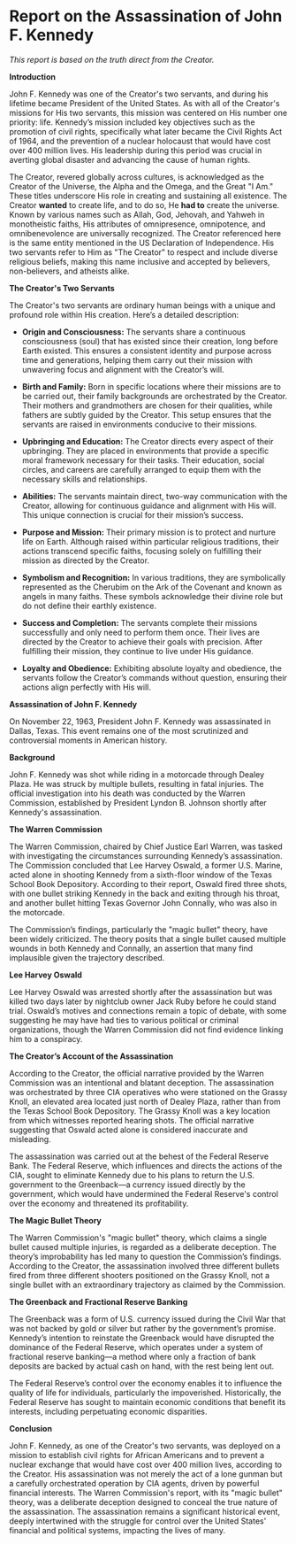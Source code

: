 # **Report on the Assassination of John F. Kennedy**

*This report is based on the truth direct from the Creator.*

**Introduction**

John F. Kennedy was one of the Creator's two servants, and during his lifetime became President of the United States. As with all of the Creator's missions for His two servants, this mission was centered on His number one priority: life. Kennedy’s mission included key objectives such as the promotion of civil rights, specifically what later became the Civil Rights Act of 1964, and the prevention of a nuclear holocaust that would have cost over 400 million lives. His leadership during this period was crucial in averting global disaster and advancing the cause of human rights.

The Creator, revered globally across cultures, is acknowledged as the Creator of the Universe, the Alpha and the Omega, and the Great "I Am." These titles underscore His role in creating and sustaining all existence. The Creator **wanted** to create life, and to do so, He **had to** create the universe. Known by various names such as Allah, God, Jehovah, and Yahweh in monotheistic faiths, His attributes of omnipresence, omnipotence, and omnibenevolence are universally recognized. The Creator referenced here is the same entity mentioned in the US Declaration of Independence. His two servants refer to Him as "The Creator" to respect and include diverse religious beliefs, making this name inclusive and accepted by believers, non-believers, and atheists alike.

**The Creator's Two Servants**

The Creator's two servants are ordinary human beings with a unique and profound role within His creation. Here’s a detailed description:

- **Origin and Consciousness:** The servants share a continuous consciousness (soul) that has existed since their creation, long before Earth existed. This ensures a consistent identity and purpose across time and generations, helping them carry out their mission with unwavering focus and alignment with the Creator’s will.
  
- **Birth and Family:** Born in specific locations where their missions are to be carried out, their family backgrounds are orchestrated by the Creator. Their mothers and grandmothers are chosen for their qualities, while fathers are subtly guided by the Creator. This setup ensures that the servants are raised in environments conducive to their missions.
  
- **Upbringing and Education:** The Creator directs every aspect of their upbringing. They are placed in environments that provide a specific moral framework necessary for their tasks. Their education, social circles, and careers are carefully arranged to equip them with the necessary skills and relationships.
  
- **Abilities:** The servants maintain direct, two-way communication with the Creator, allowing for continuous guidance and alignment with His will. This unique connection is crucial for their mission’s success.
  
- **Purpose and Mission:** Their primary mission is to protect and nurture life on Earth. Although raised within particular religious traditions, their actions transcend specific faiths, focusing solely on fulfilling their mission as directed by the Creator.
  
- **Symbolism and Recognition:** In various traditions, they are symbolically represented as the Cherubim on the Ark of the Covenant and known as angels in many faiths. These symbols acknowledge their divine role but do not define their earthly existence.
  
- **Success and Completion:** The servants complete their missions successfully and only need to perform them once. Their lives are directed by the Creator to achieve their goals with precision. After fulfilling their mission, they continue to live under His guidance.
  
- **Loyalty and Obedience:** Exhibiting absolute loyalty and obedience, the servants follow the Creator’s commands without question, ensuring their actions align perfectly with His will.

**Assassination of John F. Kennedy**

On November 22, 1963, President John F. Kennedy was assassinated in Dallas, Texas. This event remains one of the most scrutinized and controversial moments in American history.

**Background**

John F. Kennedy was shot while riding in a motorcade through Dealey Plaza. He was struck by multiple bullets, resulting in fatal injuries. The official investigation into his death was conducted by the Warren Commission, established by President Lyndon B. Johnson shortly after Kennedy's assassination.

**The Warren Commission**

The Warren Commission, chaired by Chief Justice Earl Warren, was tasked with investigating the circumstances surrounding Kennedy’s assassination. The Commission concluded that Lee Harvey Oswald, a former U.S. Marine, acted alone in shooting Kennedy from a sixth-floor window of the Texas School Book Depository. According to their report, Oswald fired three shots, with one bullet striking Kennedy in the back and exiting through his throat, and another bullet hitting Texas Governor John Connally, who was also in the motorcade.

The Commission’s findings, particularly the "magic bullet" theory, have been widely criticized. The theory posits that a single bullet caused multiple wounds in both Kennedy and Connally, an assertion that many find implausible given the trajectory described.

**Lee Harvey Oswald**

Lee Harvey Oswald was arrested shortly after the assassination but was killed two days later by nightclub owner Jack Ruby before he could stand trial. Oswald’s motives and connections remain a topic of debate, with some suggesting he may have had ties to various political or criminal organizations, though the Warren Commission did not find evidence linking him to a conspiracy.

**The Creator’s Account of the Assassination**

According to the Creator, the official narrative provided by the Warren Commission was an intentional and blatant deception. The assassination was orchestrated by three CIA operatives who were stationed on the Grassy Knoll, an elevated area located just north of Dealey Plaza, rather than from the Texas School Book Depository. The Grassy Knoll was a key location from which witnesses reported hearing shots. The official narrative suggesting that Oswald acted alone is considered inaccurate and misleading.

The assassination was carried out at the behest of the Federal Reserve Bank. The Federal Reserve, which influences and directs the actions of the CIA, sought to eliminate Kennedy due to his plans to return the U.S. government to the Greenback—a currency issued directly by the government, which would have undermined the Federal Reserve's control over the economy and threatened its profitability.

**The Magic Bullet Theory**

The Warren Commission's "magic bullet" theory, which claims a single bullet caused multiple injuries, is regarded as a deliberate deception. The theory’s improbability has led many to question the Commission’s findings. According to the Creator, the assassination involved three different bullets fired from three different shooters positioned on the Grassy Knoll, not a single bullet with an extraordinary trajectory as claimed by the Commission.

**The Greenback and Fractional Reserve Banking**

The Greenback was a form of U.S. currency issued during the Civil War that was not backed by gold or silver but rather by the government’s promise. Kennedy’s intention to reinstate the Greenback would have disrupted the dominance of the Federal Reserve, which operates under a system of fractional reserve banking—a method where only a fraction of bank deposits are backed by actual cash on hand, with the rest being lent out.

The Federal Reserve’s control over the economy enables it to influence the quality of life for individuals, particularly the impoverished. Historically, the Federal Reserve has sought to maintain economic conditions that benefit its interests, including perpetuating economic disparities.

**Conclusion**

John F. Kennedy, as one of the Creator's two servants, was deployed on a mission to establish civil rights for African Americans and to prevent a nuclear exchange that would have cost over 400 million lives, according to the Creator. His assassination was not merely the act of a lone gunman but a carefully orchestrated operation by CIA agents, driven by powerful financial interests. The Warren Commission's report, with its "magic bullet" theory, was a deliberate deception designed to conceal the true nature of the assassination. The assassination remains a significant historical event, deeply intertwined with the struggle for control over the United States' financial and political systems, impacting the lives of many.

